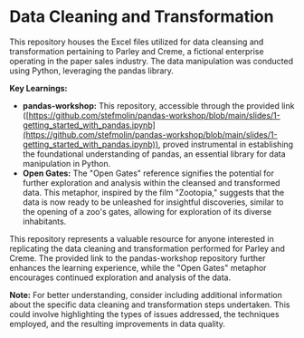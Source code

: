 # Data Cleaning and Transformation

This repository houses the Excel files utilized for data cleansing and transformation pertaining to Parley and Creme, a fictional enterprise operating in the paper sales industry. The data manipulation was conducted using Python, leveraging the pandas library.

**Key Learnings:**

* **pandas-workshop:** This repository, accessible through the provided link ([https://github.com/stefmolin/pandas-workshop/blob/main/slides/1-getting_started_with_pandas.ipynb](https://github.com/stefmolin/pandas-workshop/blob/main/slides/1-getting_started_with_pandas.ipynb)), proved instrumental in establishing the foundational understanding of pandas, an essential library for data manipulation in Python.
* **Open Gates:** The "Open Gates" reference signifies the potential for further exploration and analysis within the cleansed and transformed data. This metaphor, inspired by the film "Zootopia," suggests that the data is now ready to be unleashed for insightful discoveries, similar to the opening of a zoo's gates, allowing for exploration of its diverse inhabitants.

This repository represents a valuable resource for anyone interested in replicating the data cleaning and transformation performed for Parley and Creme. The provided link to the pandas-workshop repository further enhances the learning experience, while the "Open Gates" metaphor encourages continued exploration and analysis of the data.

**Note:** For better understanding, consider including additional information about the specific data cleaning and transformation steps undertaken. This could involve highlighting the types of issues addressed, the techniques employed, and the resulting improvements in data quality.

